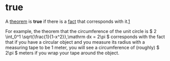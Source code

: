 # true

A [theorem](/logic/proposition.md) is **true** if there is a
[fact](/logic/fact.md) that corresponds with it.[1]

For example, the theorem that the circumference of the unit circle is $ 2
\int_0^1 \sqrt{\frac{1}{1-x^2}}\,\mathrm dx = 2\pi $ corresponds with the fact
that if you have a circular object and you measure its radius with a measuring
tape to be 1 meter, you will see a circumference of (roughly) $ 2\pi $ meters if
you wrap your tape around the object.

[1]: https://en.wikipedia.org/wiki/Correspondence_theory_of_truth
